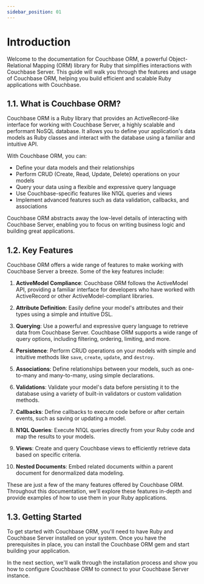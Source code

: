 ```yaml
---
sidebar_position: 01
---
```


# Introduction

Welcome to the documentation for Couchbase ORM, a powerful Object-Relational Mapping (ORM) library for Ruby that simplifies interactions with Couchbase Server. This guide will walk you through the features and usage of Couchbase ORM, helping you build efficient and scalable Ruby applications with Couchbase.

## 1.1. What is Couchbase ORM?

Couchbase ORM is a Ruby library that provides an ActiveRecord-like interface for working with Couchbase Server, a highly scalable and performant NoSQL database. It allows you to define your application's data models as Ruby classes and interact with the database using a familiar and intuitive API.

With Couchbase ORM, you can:

- Define your data models and their relationships
- Perform CRUD (Create, Read, Update, Delete) operations on your models
- Query your data using a flexible and expressive query language
- Use Couchbase-specific features like N1QL queries and views
- Implement advanced features such as data validation, callbacks, and associations

Couchbase ORM abstracts away the low-level details of interacting with Couchbase Server, enabling you to focus on writing business logic and building great applications.

## 1.2. Key Features

Couchbase ORM offers a wide range of features to make working with Couchbase Server a breeze. Some of the key features include:

1. **ActiveModel Compliance**: Couchbase ORM follows the ActiveModel API, providing a familiar interface for developers who have worked with ActiveRecord or other ActiveModel-compliant libraries.

2. **Attribute Definition**: Easily define your model's attributes and their types using a simple and intuitive DSL.

3. **Querying**: Use a powerful and expressive query language to retrieve data from Couchbase Server. Couchbase ORM supports a wide range of query options, including filtering, ordering, limiting, and more.

4. **Persistence**: Perform CRUD operations on your models with simple and intuitive methods like `save`, `create`, `update`, and `destroy`.

5. **Associations**: Define relationships between your models, such as one-to-many and many-to-many, using simple declarations.

6. **Validations**: Validate your model's data before persisting it to the database using a variety of built-in validators or custom validation methods.

7. **Callbacks**: Define callbacks to execute code before or after certain events, such as saving or updating a model.

8. **N1QL Queries**: Execute N1QL queries directly from your Ruby code and map the results to your models.

9. **Views**: Create and query Couchbase views to efficiently retrieve data based on specific criteria.

10. **Nested Documents**: Embed related documents within a parent document for denormalized data modeling.

These are just a few of the many features offered by Couchbase ORM. Throughout this documentation, we'll explore these features in-depth and provide examples of how to use them in your Ruby applications.

## 1.3. Getting Started

To get started with Couchbase ORM, you'll need to have Ruby and Couchbase Server installed on your system. Once you have the prerequisites in place, you can install the Couchbase ORM gem and start building your application.

In the next section, we'll walk through the installation process and show you how to configure Couchbase ORM to connect to your Couchbase Server instance.
